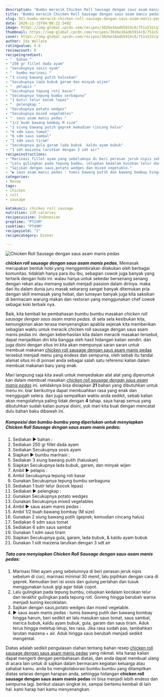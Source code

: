 ```yaml
---
description: "Bumbu meracik Chicken Roll Sausage dengan saus asam manis pedas yang nikmat"
title: "Bumbu meracik Chicken Roll Sausage dengan saus asam manis pedas yang nikmat"
slug: 921-bumbu-meracik-chicken-roll-sausage-dengan-saus-asam-manis-pedas-yang-nikmat
date: 2020-11-15T04:08:22.549Z
image: https://img-global.cpcdn.com/recipes/3026e16adb5914c8/751x532cq70/chicken-roll-sausage-dengan-saus-asam-manis-pedas-foto-resep-utama.jpg
thumbnail: https://img-global.cpcdn.com/recipes/3026e16adb5914c8/751x532cq70/chicken-roll-sausage-dengan-saus-asam-manis-pedas-foto-resep-utama.jpg
cover: https://img-global.cpcdn.com/recipes/3026e16adb5914c8/751x532cq70/chicken-roll-sausage-dengan-saus-asam-manis-pedas-foto-resep-utama.jpg
author: Ida Wallace
ratingvalue: 4.8
reviewcount: 8
recipeingredient:
- "  bahan "
- "250 gr fillet dada ayam"
- "Secukupnya sosis ayam"
- "  bumbu marinasi "
- "3 siung bawang putih haluskan"
- "Secukupnya lada bubuk garam dan minyak wijen"
- "  pelapis "
- "Secukupnya tepung roti kasar"
- "Secukupnya tepung bumbu serbaguna"
- "1 butir telur kocok lepas"
- "  pelengkap "
- "Secukupnya potato wedges"
- "Secukupnya mixed vegetables"
- "  saus asam manis pedas "
- "1/2 buah bawang bombay M size"
- "2 siung bawang putih geprek kemudian cincang halus"
- "6 sdm saus tomat"
- "6 sdm saus sambal"
- "1 sdm saus tiram"
- "Secukupnya gula garam lada bubuk  kaldu ayam bubuk"
- "1 sdt maizena larutkan dengan 3 sdt air"
recipeinstructions:
- "Marinasi fillet ayam yang sebelumnya di beri perasan jeruk nipis sebelum di cuci, marinasi minimal 30 menit, lalu pipihkan dengan cara di geprek. Kemudian beri isi sosis dan gulung perlahan dan tusuk menggunakan tusuk gigi agar tidak copot."
- "Lalu gulingkan pada tepung bumbu, celupkan kedalam kocokan telur dan terakhir gulingkan pada tepung roti. Goreng hingga berubah warna menjadi kuning kecoklatan."
- "Sajikan dengan saus,potato wedges dan mixed vegetable."
- "▶ saus asam manis pedas : tumis bawang putih dan bawang bombay hingga harum, beri sedikit air lalu masukan saus tomat, saus sambal, merica bubuk, kaldu ayam bubuk, gula, garam dan saus tiram. Aduk terus hingga meletup letup, tes rasa. Jika rasa sudah pas, tambahkan larutan maizena + air. Aduk hingga saus berubah menjadi sedikit mengental."
categories:
- Resep
tags:
- chicken
- roll
- sausage

katakunci: chicken roll sausage 
nutrition: 239 calories
recipecuisine: Indonesian
preptime: "PT15M"
cooktime: "PT49M"
recipeyield: "1"
recipecategory: Dinner

---
```



![Chicken Roll Sausage dengan saus asam manis pedas](https://img-global.cpcdn.com/recipes/3026e16adb5914c8/751x532cq70/chicken-roll-sausage-dengan-saus-asam-manis-pedas-foto-resep-utama.jpg)

<b><i>chicken roll sausage dengan saus asam manis pedas</i></b>, Memasak merupakan bentuk hobi yang menggembirakan dilakukan oleh berbagai komunitas. tidaklah hanya para ibu ibu, sebagian cowok juga banyak yang tertarik dengan hobi ini. walau hanya untuk sekedar bersenang senang dengan rekan atau memang sudah menjadi passion dalam dirinya. maka dari itu dalam dunia juru masak sekarang sangat banyak ditemukan pria dengan skill memasak yang hebat, dan lumayan banyak juga kita saksikan di bermacam warung makan dan restoran yang menggunakan chef cowok sebagai koki terbaik nya.



Baik, kita kembali ke pembahasan bumbu bumbu masakan <i>chicken roll sausage dengan saus asam manis pedas</i>. di sela sela kesibukan kita, kemungkinan akan terasa menyenangkan apabila sejenak kita memberikan sebagian waktu untuk meracik chicken roll sausage dengan saus asam manis pedas ini. dengan keberhasilan kita dalam meracik masakan tersebut, dapat menjadikan diri kita bangga oleh hasil hidangan kalian sendiri. dan juga disini dengan situs ini kita akan mempunyai saran saran untuk membuat makanan <u>chicken roll sausage dengan saus asam manis pedas</u> tersebut menjadi menu yang endess dan sempurna, oleh sebab itu tandai alamat situs ini di ponsel anda sebagai salah satu referensi kalian dalam membuat makanan baru yang enak.


Mari langsung saja kita awali untuk menyediakan alat alat yang diperuntuk kan dalam membuat masakan <u><i>chicken roll sausage dengan saus asam manis pedas</i></u> ini. setidaknya bisa disiapkan <b>21</b> bahan yang dibutuhkan untuk menu ini. biar berikutnya dapat membuahkan rasa yang enak dan menggugah selera. dan juga sempatkan waktu anda sedikit, sebab kalian akan mengolahnya paling tidak dengan <b>4</b> tahap. saya harap semua yang dibutuhkan sudah kalian punyai disini, yuk mari kita buat dengan mencatat dulu bahan baku dibawah ini.

<!--inarticleads1-->

##### Komposisi dan bumbu-bumbu yang diperlukan untuk menyiapkan Chicken Roll Sausage dengan saus asam manis pedas:

1. Sediakan  ▶ bahan :
1. Sediakan 250 gr fillet dada ayam
1. Sediakan Secukupnya sosis ayam
1. Siapkan  ▶ bumbu marinasi :
1. Sediakan 3 siung bawang putih (haluskan)
1. Siapkan Secukupnya lada bubuk, garam, dan minyak wijen
1. Ambil  ▶ pelapis :
1. Ambil Secukupnya tepung roti kasar
1. Gunakan Secukupnya tepung bumbu serbaguna
1. Sediakan 1 butir telur (kocok lepas)
1. Sediakan  ▶ pelengkap :
1. Gunakan Secukupnya potato wedges
1. Gunakan Secukupnya mixed vegetables
1. Ambil  ▶ saus asam manis pedas :
1. Ambil 1/2 buah bawang bombay (M size)
1. Gunakan 2 siung bawang putih (geprek, kemudian cincang halus)
1. Sediakan 6 sdm saus tomat
1. Sediakan 6 sdm saus sambal
1. Gunakan 1 sdm saus tiram
1. Siapkan Secukupnya gula, garam, lada bubuk, &amp; kaldu ayam bubuk
1. Gunakan 1 sdt maizena larutkan dengan 3 sdt air




<!--inarticleads2-->

##### Tata cara menyiapkan Chicken Roll Sausage dengan saus asam manis pedas:

1. Marinasi fillet ayam yang sebelumnya di beri perasan jeruk nipis sebelum di cuci, marinasi minimal 30 menit, lalu pipihkan dengan cara di geprek. Kemudian beri isi sosis dan gulung perlahan dan tusuk menggunakan tusuk gigi agar tidak copot.
1. Lalu gulingkan pada tepung bumbu, celupkan kedalam kocokan telur dan terakhir gulingkan pada tepung roti. Goreng hingga berubah warna menjadi kuning kecoklatan.
1. Sajikan dengan saus,potato wedges dan mixed vegetable.
1. ▶ saus asam manis pedas : tumis bawang putih dan bawang bombay hingga harum, beri sedikit air lalu masukan saus tomat, saus sambal, merica bubuk, kaldu ayam bubuk, gula, garam dan saus tiram. Aduk terus hingga meletup letup, tes rasa. Jika rasa sudah pas, tambahkan larutan maizena + air. Aduk hingga saus berubah menjadi sedikit mengental.




Diatas adalah sedikit pengulasan olahan tentang bahan resep <u>chicken roll sausage dengan saus asam manis pedas</u> yang nikmat. kita harap kalian dapat mengerti dengan pembahasan diatas, dan anda dapat membuat ulang di acara lain untuk di sajikan dalam bermacam kegiatan keluarga atau sahabat kamu. anda bs mengkolaborasi bumbu bumbu yang ditampilkan diatas selaras dengan harapan anda, sehingga hidangan <b>chicken roll sausage dengan saus asam manis pedas</b> ini bisa menjadi lebih endess dan sempurna lagi. berikut ulasan singkat ini, sampai bertemu kembali di lain hal. kami harap hari kamu menyenangkan.
